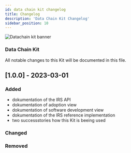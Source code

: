 ```yaml
---
id: data chain kit changelog
title: Changelog
description: 'Data Chain Kit Changelog'
sidebar_position: 10
---
```


![Datachain kit banner](@site/static/img/DataChainKitIcon.png)

### Data Chain Kit

All notable changes to this Kit will be documented in this file.

## [1.0.0] - 2023-03-01

### Added

- dokumentation of the IRS API
- dokumentation of adoption view
- dokumentation of software development view
- dokumentation of the IRS reference implementation
- two successstories how this Kit is beeing used

### Changed

### Removed
